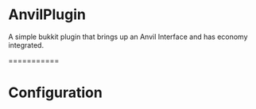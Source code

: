 AnvilPlugin
===========

A simple bukkit plugin that brings up an Anvil Interface and has economy integrated.

===========

Configuration
===============
